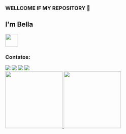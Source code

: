 ### WELLCOME IF MY REPOSITORY 👋
## I'm Bella

<img src="https://cdn.jsdelivr.net/gh/devicons/devicon/icons/git/git-original.svg" width="40" height="40"/>

### Contatos:

<div>
<a href="https://instagram.com/Bella_lidrigues" target="_blank"><img src="https://img.shields.io/badge/-Instagram-%23E4405F?style=for-the-badge&logo=instagram&logoColor=white" target="_blank"></a>
<a href="https://www.twitch.tv/Bella_dos_infernos" target="_blank"><img src="https://img.shields.io/badge/Twitch-9146FF?style=for-the-badge&logo=twitch&logoColor=white" target="_blank"></a>
<a href = "mailto:isabela_na2012@live.com"><img src="https://img.shields.io/badge/Gmail-D14836?style=for-the-badge&logo=gmail&logoColor=white" target="_blank"></a>
<a href="https://www.linkedin.com/in/isabela-rodrigues-lima-67196920a/" target="_blank"><img src="https://img.shields.io/badge/-LinkedIn-%230077B5?style=for-the-badge&logo=linkedin&logoColor=white" target="_blank"></a>   
</div>

<div>
<a href="https://github.com/BellaLima">
<img height="180em" src="https://github-readme-stats.vercel.app/api/top-langs/?BellaLima=BellaLima&layout=compact&langs_count=7&theme=dracula"/>
<img height="180em" src="https://github-readme-stats.vercel.app/api?BellaLima=BellaLima&show_icons=true&theme=dracula&include_all_commits=true&count_private=true"/>
</div>
<!--
**BellaLima/BellaLima** is a ✨ _special_ ✨ repository because its `README.md` (this file) appears on your GitHub profile.

Here are some ideas to get you started:

- 🔭 I’m currently working on ...
- 🌱 I’m currently learning ...
- 👯 I’m looking to collaborate on ...
- 🤔 I’m looking for help with ...
- 💬 Ask me about ...
- 📫 How to reach me: ...
- 😄 Pronouns: ...
- ⚡ Fun fact: ...
-->
